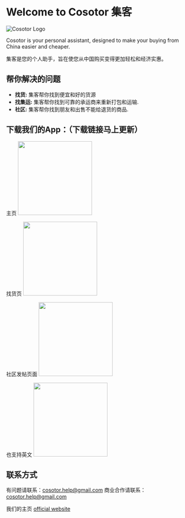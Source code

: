 
# Welcome to Cosotor 集客

![Cosotor Logo](https://cosotor.github.io/logo.png)

Cosotor is your personal assistant, designed to make your buying from China easier and cheaper. 

集客是您的个人助手，旨在使您从中国购买变得更加轻松和经济实惠。

## 帮你解决的问题

- **找货:** 集客帮你找到便宜和好的货源
- **找集运:** 集客帮你找到可靠的承运商来重新打包和运输.
- **社区:** 集客帮你找到朋友和出售不能给退货的商品.


## 下载我们的App：（下载链接马上更新）

主页
<img src="https://cosotor.github.io/0-main-zh.png" width="200">

找货页
<img src="https://cosotor.github.io/1-buy-zh.png" width="200">

社区发帖页面
<img src="https://cosotor.github.io/2-com.png" width="200">

也支持英文
<img src="https://cosotor.github.io/0-main-en.png" width="200">

## 联系方式
有问题请联系：[cosotor.help@gmail.com](mailto:cosotor.help@gmail.com)
商业合作请联系：[cosotor.help@gmail.com](mailto:cosotor.help@gmail.com)

我们的主页 [official website](https://cosotor.github.io)

